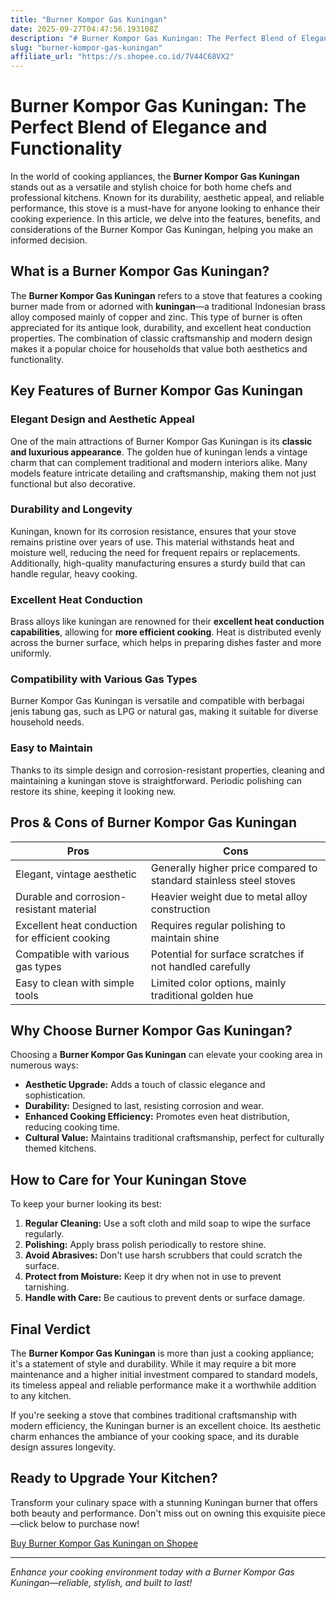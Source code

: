 ```yaml
---
title: "Burner Kompor Gas Kuningan"
date: 2025-09-27T04:47:56.193108Z
description: "# Burner Kompor Gas Kuningan: The Perfect Blend of Elegance and Functionality..."
slug: "burner-kompor-gas-kuningan"
affiliate_url: "https://s.shopee.co.id/7V44C68VX2"
---
```

# Burner Kompor Gas Kuningan: The Perfect Blend of Elegance and Functionality

In the world of cooking appliances, the **Burner Kompor Gas Kuningan** stands out as a versatile and stylish choice for both home chefs and professional kitchens. Known for its durability, aesthetic appeal, and reliable performance, this stove is a must-have for anyone looking to enhance their cooking experience. In this article, we delve into the features, benefits, and considerations of the Burner Kompor Gas Kuningan, helping you make an informed decision.

## What is a Burner Kompor Gas Kuningan?

The **Burner Kompor Gas Kuningan** refers to a stove that features a cooking burner made from or adorned with **kuningan**—a traditional Indonesian brass alloy composed mainly of copper and zinc. This type of burner is often appreciated for its antique look, durability, and excellent heat conduction properties. The combination of classic craftsmanship and modern design makes it a popular choice for households that value both aesthetics and functionality.

## Key Features of Burner Kompor Gas Kuningan

### Elegant Design and Aesthetic Appeal

One of the main attractions of Burner Kompor Gas Kuningan is its **classic and luxurious appearance**. The golden hue of kuningan lends a vintage charm that can complement traditional and modern interiors alike. Many models feature intricate detailing and craftsmanship, making them not just functional but also decorative.

### Durability and Longevity

Kuningan, known for its corrosion resistance, ensures that your stove remains pristine over years of use. This material withstands heat and moisture well, reducing the need for frequent repairs or replacements. Additionally, high-quality manufacturing ensures a sturdy build that can handle regular, heavy cooking.

### Excellent Heat Conduction

Brass alloys like kuningan are renowned for their **excellent heat conduction capabilities**, allowing for **more efficient cooking**. Heat is distributed evenly across the burner surface, which helps in preparing dishes faster and more uniformly.

### Compatibility with Various Gas Types

Burner Kompor Gas Kuningan is versatile and compatible with berbagai jenis tabung gas, such as LPG or natural gas, making it suitable for diverse household needs.

### Easy to Maintain

Thanks to its simple design and corrosion-resistant properties, cleaning and maintaining a kuningan stove is straightforward. Periodic polishing can restore its shine, keeping it looking new.

## Pros & Cons of Burner Kompor Gas Kuningan

| **Pros** | **Cons** |
|------------|--------------|
| Elegant, vintage aesthetic | Generally higher price compared to standard stainless steel stoves |
| Durable and corrosion-resistant material | Heavier weight due to metal alloy construction |
| Excellent heat conduction for efficient cooking | Requires regular polishing to maintain shine |
| Compatible with various gas types | Potential for surface scratches if not handled carefully |
| Easy to clean with simple tools | Limited color options, mainly traditional golden hue |

## Why Choose Burner Kompor Gas Kuningan?

Choosing a **Burner Kompor Gas Kuningan** can elevate your cooking area in numerous ways:

- **Aesthetic Upgrade:** Adds a touch of classic elegance and sophistication.
- **Durability:** Designed to last, resisting corrosion and wear.
- **Enhanced Cooking Efficiency:** Promotes even heat distribution, reducing cooking time.
- **Cultural Value:** Maintains traditional craftsmanship, perfect for culturally themed kitchens.

## How to Care for Your Kuningan Stove

To keep your burner looking its best:

1. **Regular Cleaning:** Use a soft cloth and mild soap to wipe the surface regularly.
2. **Polishing:** Apply brass polish periodically to restore shine.
3. **Avoid Abrasives:** Don't use harsh scrubbers that could scratch the surface.
4. **Protect from Moisture:** Keep it dry when not in use to prevent tarnishing.
5. **Handle with Care:** Be cautious to prevent dents or surface damage.

## Final Verdict

The **Burner Kompor Gas Kuningan** is more than just a cooking appliance; it's a statement of style and durability. While it may require a bit more maintenance and a higher initial investment compared to standard models, its timeless appeal and reliable performance make it a worthwhile addition to any kitchen.

If you're seeking a stove that combines traditional craftsmanship with modern efficiency, the Kuningan burner is an excellent choice. Its aesthetic charm enhances the ambiance of your cooking space, and its durable design assures longevity.

## Ready to Upgrade Your Kitchen?

Transform your culinary space with a stunning Kuningan burner that offers both beauty and performance. Don't miss out on owning this exquisite piece—click below to purchase now!

[Buy Burner Kompor Gas Kuningan on Shopee](https://s.shopee.co.id/7V44C68VX2)

---

*Enhance your cooking environment today with a Burner Kompor Gas Kuningan—reliable, stylish, and built to last!*